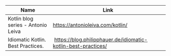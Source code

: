 
Name | Link
------------ | -------------
Kotlin blog series - Antonio Leiva | https://antonioleiva.com/kotlin/
Idiomatic Kotlin. Best Practices. | https://blog.philipphauer.de/idiomatic-kotlin-best-practices/